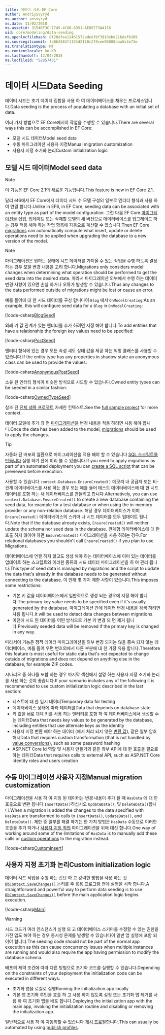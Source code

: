 ```yaml
---
title: 데이터 시드-EF Core
author: AndriySvyryd
ms.author: ansvyryd
ms.date: 11/02/2018
ms.assetid: 3154BF3C-1749-4C60-8D51-AE86773AA116
uid: core/modeling/data-seeding
ms.openlocfilehash: 8f28dfea12461572ade8fbf3910ebd216dafb389
ms.sourcegitcommit: fa863883f1193d2118c2f9cee90808baa5e3e73e
ms.translationtype: MT
ms.contentlocale: ko-KR
ms.lasthandoff: 12/04/2018
ms.locfileid: "52857431"
---
```

# <a name="data-seeding"></a><span data-ttu-id="2d15a-102">데이터 시드</span><span class="sxs-lookup"><span data-stu-id="2d15a-102">Data Seeding</span></span>

<span data-ttu-id="2d15a-103">데이터 시드는 초기 데이터 집합을 사용 하 여 데이터베이스를 채우는 프로세스입니다.</span><span class="sxs-lookup"><span data-stu-id="2d15a-103">Data seeding is the process of populating a database with an initial set of data.</span></span>

<span data-ttu-id="2d15a-104">여러 가지 방법으로 EF Core에서이 작업을 수행할 수 있습니다.</span><span class="sxs-lookup"><span data-stu-id="2d15a-104">There are several ways this can be accomplished in EF Core:</span></span>
* <span data-ttu-id="2d15a-105">모델 시드 데이터</span><span class="sxs-lookup"><span data-stu-id="2d15a-105">Model seed data</span></span>
* <span data-ttu-id="2d15a-106">수동 마이그레이션 사용자 지정</span><span class="sxs-lookup"><span data-stu-id="2d15a-106">Manual migration customization</span></span>
* <span data-ttu-id="2d15a-107">사용자 지정 초기화 논리</span><span class="sxs-lookup"><span data-stu-id="2d15a-107">Custom initialization logic</span></span>

## <a name="model-seed-data"></a><span data-ttu-id="2d15a-108">모델 시드 데이터</span><span class="sxs-lookup"><span data-stu-id="2d15a-108">Model seed data</span></span>

> [!NOTE]
> <span data-ttu-id="2d15a-109">이 기능은 EF Core 2.1의 새로운 기능입니다.</span><span class="sxs-lookup"><span data-stu-id="2d15a-109">This feature is new in EF Core 2.1.</span></span>

<span data-ttu-id="2d15a-110">달리 ef6에서 EF Core에서 데이터 시드 수 모델 구성의 일부로 엔터티 형식과 사용 하 여 연결 합니다.</span><span class="sxs-lookup"><span data-stu-id="2d15a-110">Unlike in EF6, in EF Core, seeding data can be associated with an entity type as part of the model configuration.</span></span> <span data-ttu-id="2d15a-111">그런 다음 EF Core [마이그레이션을](xref:core/managing-schemas/migrations/index) 삽입, 업데이트 또는 삭제할 모델의 새 버전으로 데이터베이스를 업그레이드 하는 경우 적용 해야 하는 작업 항목에 자동으로 계산할 수 있습니다.</span><span class="sxs-lookup"><span data-stu-id="2d15a-111">Then EF Core [migrations](xref:core/managing-schemas/migrations/index) can automatically compute what insert, update or delete operations need to be applied when upgrading the database to a new version of the model.</span></span>

> [!NOTE]
> <span data-ttu-id="2d15a-112">마이그레이션은 원하는 상태에 시드 데이터를 가져올 수 있는 작업을 수행 하도록 결정 하는 경우 모델 변경 내용을 고려 합니다.</span><span class="sxs-lookup"><span data-stu-id="2d15a-112">Migrations only considers model changes when determining what operation should be performed to get the seed data into the desired state.</span></span> <span data-ttu-id="2d15a-113">따라서 마이그레이션 외부에서 수행 하는 데이터 변경 사항이 있으면 손실 하거나 오류가 발생할 수 있습니다.</span><span class="sxs-lookup"><span data-stu-id="2d15a-113">Thus any changes to the data performed outside of migrations might be lost or cause an error.</span></span>

<span data-ttu-id="2d15a-114">예를 들어에 대 한 시드 데이터를 구성 합니다이 `Blog` 에서 `OnModelCreating`:</span><span class="sxs-lookup"><span data-stu-id="2d15a-114">As an example, this will configure seed data for a `Blog` in `OnModelCreating`:</span></span>

[!code-csharp[BlogSeed](../../../samples/core/Modeling/DataSeeding/DataSeedingContext.cs?name=BlogSeed)]

<span data-ttu-id="2d15a-115">외래 키 값 관계가 있는 엔터티를 추가 하려면 지정 해야 합니다.</span><span class="sxs-lookup"><span data-stu-id="2d15a-115">To add entities that have a relationship the foreign key values need to be specified:</span></span>

[!code-csharp[PostSeed](../../../samples/core/Modeling/DataSeeding/DataSeedingContext.cs?name=PostSeed)]

<span data-ttu-id="2d15a-116">엔터티 형식에 있는 경우 모든 속성 섀도 상태 값을 제공 하는 익명 클래스를 사용할 수 있습니다.</span><span class="sxs-lookup"><span data-stu-id="2d15a-116">If the entity type has any properties in shadow state an anonymous class can be used to provide the values:</span></span>

[!code-csharp[AnonymousPostSeed](../../../samples/core/Modeling/DataSeeding/DataSeedingContext.cs?name=AnonymousPostSeed)]

<span data-ttu-id="2d15a-117">소유 된 엔터티 형식이 비슷한 방식으로 시드할 수 있습니다.</span><span class="sxs-lookup"><span data-stu-id="2d15a-117">Owned entity types can be seeded in a similar fashion:</span></span>

[!code-csharp[OwnedTypeSeed](../../../samples/core/Modeling/DataSeeding/DataSeedingContext.cs?name=OwnedTypeSeed)]

<span data-ttu-id="2d15a-118">참조 된 [전체 샘플 프로젝트](https://github.com/aspnet/EntityFramework.Docs/tree/master/samples/core/Modeling/DataSeeding) 자세한 컨텍스트.</span><span class="sxs-lookup"><span data-stu-id="2d15a-118">See the [full sample project](https://github.com/aspnet/EntityFramework.Docs/tree/master/samples/core/Modeling/DataSeeding) for more context.</span></span>

<span data-ttu-id="2d15a-119">데이터 모델에 추가 되 면 [마이그레이션을](xref:core/managing-schemas/migrations/index) 변경 내용을 적용 하려면 사용 해야 합니다.</span><span class="sxs-lookup"><span data-stu-id="2d15a-119">Once the data has been added to the model, [migrations](xref:core/managing-schemas/migrations/index) should be used to apply the changes.</span></span>

> [!TIP]
> <span data-ttu-id="2d15a-120">자동화 된 배포의 일환으로 마이그레이션을 적용 해야 할 수 있습니다 [SQL 스크립트를 만듭니다](xref:core/managing-schemas/migrations/index#generate-sql-scripts) 실행 하기 전에 미리 볼 수 있습니다.</span><span class="sxs-lookup"><span data-stu-id="2d15a-120">If you need to apply migrations as part of an automated deployment you can [create a SQL script](xref:core/managing-schemas/migrations/index#generate-sql-scripts) that can be previewed before execution.</span></span>

<span data-ttu-id="2d15a-121">사용할 수 있습니다 `context.Database.EnsureCreated()` 메모리 내 공급자 또는 비-관계 데이터베이스를 사용 하는 경우 또는 예를 들어 테스트 데이터베이스에 대 한 시드 데이터를 포함 하는 새 데이터베이스를 만들려고 합니다.</span><span class="sxs-lookup"><span data-stu-id="2d15a-121">Alternatively, you can use `context.Database.EnsureCreated()` to create a new database containing the seed data, for example for a test database or when using the in-memory provider or any non-relation database.</span></span> <span data-ttu-id="2d15a-122">해당 경우 데이터베이스가 이미 `EnsureCreated()` 데이터베이스의 스키마 나 시드 데이터를 모두 업데이트 됩니다.</span><span class="sxs-lookup"><span data-stu-id="2d15a-122">Note that if the database already exists, `EnsureCreated()` will neither update the schema nor seed data in the database.</span></span> <span data-ttu-id="2d15a-123">관계형 데이터베이스에 대 한 호출 하지 않아야 하면 `EnsureCreated()` 마이그레이션을 사용 하려는 경우.</span><span class="sxs-lookup"><span data-stu-id="2d15a-123">For relational databases you shouldn't call `EnsureCreated()` if you plan to use Migrations.</span></span>

<span data-ttu-id="2d15a-124">데이터베이스에 연결 하지 않고도 생성 해야 하는 데이터베이스에 이미 있는 데이터를 업데이트 하는 스크립트와 이러한 종류의 시드 데이터 마이그레이션을 하 여 관리 됩니다.</span><span class="sxs-lookup"><span data-stu-id="2d15a-124">This type of seed data is managed by migrations and the script to update the data that's already in the database needs to be generated without connecting to the database.</span></span> <span data-ttu-id="2d15a-125">이 인해 몇 가지 제한 사항이 있습니다.</span><span class="sxs-lookup"><span data-stu-id="2d15a-125">This imposes some restrictions:</span></span>
* <span data-ttu-id="2d15a-126">기본 키 값을 데이터베이스에서 일반적으로 생성 되는 경우에 지정 해야 합니다.</span><span class="sxs-lookup"><span data-stu-id="2d15a-126">The primary key value needs to be specified even if it's usually generated by the database.</span></span> <span data-ttu-id="2d15a-127">마이그레이션 간에 데이터 변경 내용을 검색 하려면 사용 됩니다.</span><span class="sxs-lookup"><span data-stu-id="2d15a-127">It will be used to detect data changes between migrations.</span></span>
* <span data-ttu-id="2d15a-128">이전에 시드 된 데이터를 어떤 방식으로 기본 키 변경 되 면 제거 됩니다.</span><span class="sxs-lookup"><span data-stu-id="2d15a-128">Previously seeded data will be removed if the primary key is changed in any way.</span></span>

<span data-ttu-id="2d15a-129">따라서이 기능은 정적 데이터 마이그레이션을 외부 변경 되지는 않을 종속 되지 않는 데이터베이스, 예를 들어 우편 번호의에서 다른 부분에 대 한 가장 유용 합니다.</span><span class="sxs-lookup"><span data-stu-id="2d15a-129">Therefore this feature is most useful for static data that's not expected to change outside of migrations and does not depend on anything else in the database, for example ZIP codes.</span></span>

<span data-ttu-id="2d15a-130">시나리오 중 하나를 포함 하는 경우 마지막 섹션에서 설명 하는 사용자 지정 초기화 논리를 사용 하는 것이 좋습니다.</span><span class="sxs-lookup"><span data-stu-id="2d15a-130">If your scenario includes any of the following it is recommended to use custom initialization logic described in the last section:</span></span>
* <span data-ttu-id="2d15a-131">테스트에 대 한 임시 데이터</span><span class="sxs-lookup"><span data-stu-id="2d15a-131">Temporary data for testing</span></span>
* <span data-ttu-id="2d15a-132">데이터베이스 상태에 따라 데이터를</span><span class="sxs-lookup"><span data-stu-id="2d15a-132">Data that depends on database state</span></span>
* <span data-ttu-id="2d15a-133">키 값을 id로 대체 키를 사용 하는 엔터티를 포함 하 여 데이터베이스에서 생성할 수는 데이터</span><span class="sxs-lookup"><span data-stu-id="2d15a-133">Data that needs key values to be generated by the database, including entities that use alternate keys as the identity</span></span>
* <span data-ttu-id="2d15a-134">사용자 지정 변환 해야 하는 데이터 (에서 처리 되지 않은 [변환 값](xref:core/modeling/value-conversions)), 같은 일부 암호 해시</span><span class="sxs-lookup"><span data-stu-id="2d15a-134">Data that requires custom transformation (that is not handled by [value conversions](xref:core/modeling/value-conversions)), such as some password hashing</span></span>
* <span data-ttu-id="2d15a-135">ASP.NET Core Id 역할 및 사용자 만들기와 같은 외부 API에 대 한 호출을 필요로 하는 데이터</span><span class="sxs-lookup"><span data-stu-id="2d15a-135">Data that requires calls to external API, such as ASP.NET Core Identity roles and users creation</span></span>

## <a name="manual-migration-customization"></a><span data-ttu-id="2d15a-136">수동 마이그레이션 사용자 지정</span><span class="sxs-lookup"><span data-stu-id="2d15a-136">Manual migration customization</span></span>

<span data-ttu-id="2d15a-137">마이그레이션을 사용 하 여 지정 된 데이터는 변경 내용이 추가 될 때 `HasData` 에 대 한 호출으로 변환 됩니다 `InsertData()`하십시오 `UpdateData()`, 및 `DeleteData()`합니다.</span><span class="sxs-lookup"><span data-stu-id="2d15a-137">When a migration is added the changes to the data specified with `HasData` are transformed to calls to `InsertData()`, `UpdateData()`, and `DeleteData()`.</span></span> <span data-ttu-id="2d15a-138">제한 중 일부를 해결 하기는 한 가지 방법은 `HasData` 수동으로 이러한 호출을 추가 하거나 [사용자 지정 작업](xref:core/managing-schemas/migrations/operations) 마이그레이션을 위해 대신 합니다.</span><span class="sxs-lookup"><span data-stu-id="2d15a-138">One way of working around some of the limitations of `HasData` is to manually add these calls or [custom operations](xref:core/managing-schemas/migrations/operations) to the migration instead.</span></span>

[!code-csharp[CustomInsert](../../../samples/core/Modeling/DataSeeding/Migrations/20181102235626_Initial.cs?name=CustomInsert)]

## <a name="custom-initialization-logic"></a><span data-ttu-id="2d15a-139">사용자 지정 초기화 논리</span><span class="sxs-lookup"><span data-stu-id="2d15a-139">Custom initialization logic</span></span>

<span data-ttu-id="2d15a-140">데이터 시드 작업을 수행 하는 간단 하 고 강력한 방법을 사용 하는 것 [ `DbContext.SaveChanges()` ](xref:core/saving/index) 논리를 주 응용 프로그램 전에 실행을 시작 합니다.</span><span class="sxs-lookup"><span data-stu-id="2d15a-140">A straightforward and powerful way to perform data seeding is to use [`DbContext.SaveChanges()`](xref:core/saving/index) before the main application logic begins execution.</span></span>

[!code-csharp[Main](../../../samples/core/Modeling/DataSeeding/Program.cs?name=CustomSeeding)]

> [!WARNING]
> <span data-ttu-id="2d15a-141">시드 코드가 여러 인스턴스가 실행 되 고 데이터베이스 스키마를 수정할 수 있는 권한을 가진 앱도 해야 하는 경우 동시성 문제를 발생할 수 있습니다이 일반 앱 실행에 포함 되어야 합니다.</span><span class="sxs-lookup"><span data-stu-id="2d15a-141">The seeding code should not be part of the normal app execution as this can cause concurrency issues when multiple instances are running and would also require the app having permission to modify the database schema.</span></span>

<span data-ttu-id="2d15a-142">배포의 제약 조건에 따라 다른 방법으로 초기화 코드를 실행할 수 있습니다.</span><span class="sxs-lookup"><span data-stu-id="2d15a-142">Depending on the constraints of your deployment the initialization code can be executed in different ways:</span></span>
* <span data-ttu-id="2d15a-143">초기화 앱을 로컬로 실행</span><span class="sxs-lookup"><span data-stu-id="2d15a-143">Running the initialization app locally</span></span>
* <span data-ttu-id="2d15a-144">기본 앱 초기화 루틴을 호출 하 고 사용 하지 않도록 설정 또는 초기화 앱 제거를 사용 하 여 초기화 앱을 배포 합니다.</span><span class="sxs-lookup"><span data-stu-id="2d15a-144">Deploying the initialization app with the main app, invoking the initialization routine and disabling or removing the initialization app.</span></span>

<span data-ttu-id="2d15a-145">일반적으로 사용 하 여 자동화할 수 있습니다 [게시 프로필](https://docs.microsoft.com/en-us/aspnet/core/host-and-deploy/visual-studio-publish-profiles)합니다.</span><span class="sxs-lookup"><span data-stu-id="2d15a-145">This can usually be automated by using [publish profiles](https://docs.microsoft.com/en-us/aspnet/core/host-and-deploy/visual-studio-publish-profiles).</span></span>

